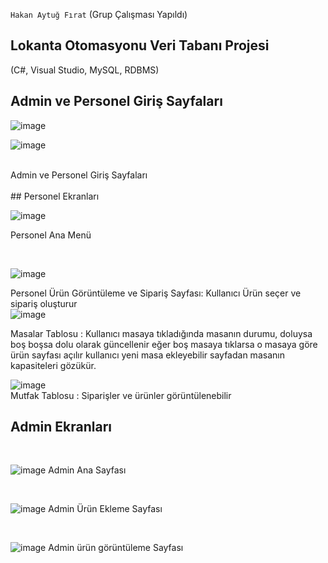 `Hakan Aytuğ Fırat`
(Grup Çalışması Yapıldı)
<br>
## Lokanta Otomasyonu Veri Tabanı Projesi

(C#, Visual Studio, MySQL, RDBMS) <br>
## Admin ve Personel Giriş Sayfaları

![image](https://github.com/hakan8755/LOKANTA/assets/108374151/9e236b05-fead-4c02-9deb-1f5b933fde33)

![image](https://github.com/hakan8755/LOKANTA/assets/108374151/baf48cad-17f0-419b-9de4-16aa15861f20)

 <br>
Admin ve Personel Giriş Sayfaları
<br> <br>
## Personel Ekranları

![image](https://github.com/hakan8755/LOKANTA/assets/108374151/7b213583-65ee-4340-85b7-761a552b7c02)

 
 Personel Ana Menü
 
   </br>
   
![image](https://github.com/hakan8755/LOKANTA/assets/108374151/20272839-4d61-4597-954d-de776f3df84e)


 Personel Ürün Görüntüleme ve Sipariş Sayfası: Kullanıcı Ürün seçer ve sipariş oluşturur
 </br>
![image](https://github.com/hakan8755/LOKANTA/assets/108374151/c6ad1e6b-ff59-4de6-99ba-7ea885c75639)

 Masalar Tablosu : Kullanıcı masaya tıkladığında masanın durumu, doluysa boş boşsa dolu olarak güncellenir eğer boş masaya tıklarsa o masaya göre ürün sayfası açılır kullanıcı yeni masa ekleyebilir sayfadan masanın kapasiteleri gözükür.
 <br>
 
![image](https://github.com/hakan8755/LOKANTA/assets/108374151/0983887c-0ad8-4849-b53e-3e7c40a46e6a)
  </br>
Mutfak Tablosu : Siparişler ve ürünler görüntülenebilir
 <br>
  ## Admin Ekranları
 <br>

 ![image](https://github.com/hakan8755/LOKANTA/assets/108374151/09c0943e-0749-4da1-bd85-4d4ffbdc3cbc)
Admin Ana Sayfası

  </br>
  
  ![image](https://github.com/hakan8755/LOKANTA/assets/108374151/b4ebf691-876f-40bf-a203-d92d578e3c90)
  Admin Ürün Ekleme Sayfası 
  
   </br>

  ![image](https://github.com/hakan8755/LOKANTA/assets/108374151/ee1ec000-b9d3-4230-a303-8a6afef8bb7e)
Admin ürün görüntüleme Sayfası


